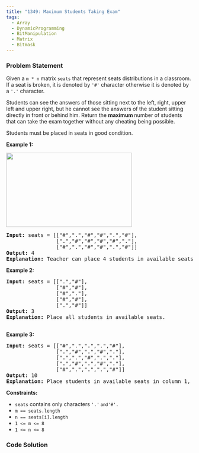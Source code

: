 ```yaml
---
title: "1349: Maximum Students Taking Exam"
tags:
  - Array
  - DynamicProgramming
  - BitManipulation
  - Matrix
  - Bitmask
---
```

### Problem Statement

<p>Given a <code>m * n</code> matrix <code>seats</code>  that represent seats distributions in a classroom. If a seat is broken, it is denoted by <code>&#39;#&#39;</code> character otherwise it is denoted by a <code>&#39;.&#39;</code> character.</p>

<p>Students can see the answers of those sitting next to the left, right, upper left and upper right, but he cannot see the answers of the student sitting directly in front or behind him. Return the <strong>maximum </strong>number of students that can take the exam together without any cheating being possible.</p>

<p>Students must be placed in seats in good condition.</p>


<p><strong class="example">Example 1:</strong></p>
<img height="200" src="https://assets.leetcode.com/uploads/2020/01/29/image.png" width="339" />
<pre>
<strong>Input:</strong> seats = [[&quot;#&quot;,&quot;.&quot;,&quot;#&quot;,&quot;#&quot;,&quot;.&quot;,&quot;#&quot;],
                [&quot;.&quot;,&quot;#&quot;,&quot;#&quot;,&quot;#&quot;,&quot;#&quot;,&quot;.&quot;],
                [&quot;#&quot;,&quot;.&quot;,&quot;#&quot;,&quot;#&quot;,&quot;.&quot;,&quot;#&quot;]]
<strong>Output:</strong> 4
<strong>Explanation:</strong> Teacher can place 4 students in available seats so they don&#39;t cheat on the exam. 
</pre>

<p><strong class="example">Example 2:</strong></p>

<pre>
<strong>Input:</strong> seats = [[&quot;.&quot;,&quot;#&quot;],
                [&quot;#&quot;,&quot;#&quot;],
                [&quot;#&quot;,&quot;.&quot;],
                [&quot;#&quot;,&quot;#&quot;],
                [&quot;.&quot;,&quot;#&quot;]]
<strong>Output:</strong> 3
<strong>Explanation:</strong> Place all students in available seats. 

</pre>

<p><strong class="example">Example 3:</strong></p>

<pre>
<strong>Input:</strong> seats = [[&quot;#&quot;,&quot;.&quot;,&quot;<strong>.</strong>&quot;,&quot;.&quot;,&quot;#&quot;],
                [&quot;<strong>.</strong>&quot;,&quot;#&quot;,&quot;<strong>.</strong>&quot;,&quot;#&quot;,&quot;<strong>.</strong>&quot;],
                [&quot;<strong>.</strong>&quot;,&quot;.&quot;,&quot;#&quot;,&quot;.&quot;,&quot;<strong>.</strong>&quot;],
                [&quot;<strong>.</strong>&quot;,&quot;#&quot;,&quot;<strong>.</strong>&quot;,&quot;#&quot;,&quot;<strong>.</strong>&quot;],
                [&quot;#&quot;,&quot;.&quot;,&quot;<strong>.</strong>&quot;,&quot;.&quot;,&quot;#&quot;]]
<strong>Output:</strong> 10
<strong>Explanation:</strong> Place students in available seats in column 1, 3 and 5.
</pre>


<p><strong>Constraints:</strong></p>

<ul>
	<li><code>seats</code> contains only characters <code>&#39;.&#39;<font face="sans-serif, Arial, Verdana, Trebuchet MS"> and</font></code><code>&#39;#&#39;.</code></li>
	<li><code>m == seats.length</code></li>
	<li><code>n == seats[i].length</code></li>
	<li><code>1 &lt;= m &lt;= 8</code></li>
	<li><code>1 &lt;= n &lt;= 8</code></li>
</ul>


### Code Solution

```python

```
